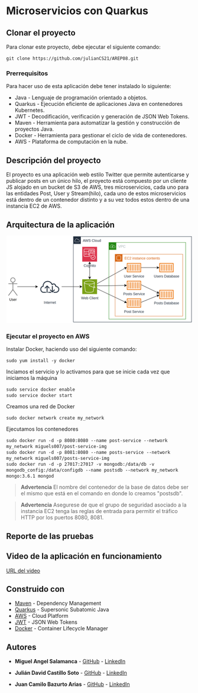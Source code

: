 # Microservicios con Quarkus

## Clonar el proyecto

Para clonar este proyecto, debe ejecutar el siguiente comando:

```
git clone https://github.com/julianCS21/AREP08.git
```

### Prerrequisitos

Para hacer uso de esta aplicación debe tener instalado lo siguiente:
+ Java - Lenguaje de programación orientado a objetos.
+ Quarkus - Ejecución eficiente de aplicaciones Java en contenedores Kubernetes.
+ JWT - Decodificación, verificación y generación de JSON Web Tokens.
+ Maven - Herramienta para automatizar la gestión y construcción de proyectos Java. 
+ Docker - Herramienta para gestionar el ciclo de vida de contenedores.
+ AWS - Plataforma de computación en la nube.

## Descripción del proyecto

El proyecto es una aplicación web estilo Twitter que permite autenticarse y publicar posts en un único hilo, el proyecto está compuesto por un cliente JS alojado en un bucket de S3 de AWS, tres microservicios, cada uno para las entidades Post, User y Stream(hilo), cada uno de estos microservicios está dentro de un contenedor distinto y a su vez todos estos dentro de una instancia EC2 de AWS.

## Arquitectura de la aplicación

![](img/diseno.png)

### Ejecutar el proyecto en AWS

Instalar Docker, haciendo uso del siguiente comando:

```
sudo yum install -y docker
```

Inciamos el servicio y lo activamos para que se inicie cada vez que iniciamos la máquina

```
sudo service docker enable
sudo service docker start
```
Creamos una red de Docker

```
sudo docker network create my_network
```

Ejecutamos los contenedores
```
sudo docker run -d -p 8080:8080 --name post-service --network my_network miguels007/post-service-img
sudo docker run -d -p 8081:8080 --name posts-service --network my_network miguels007/posts-service-img
sudo docker run -d -p 27017:27017 -v mongodb:/data/db -v mongodb_config:/data/configdb --name postsdb --network my_network mongo:3.6.1 mongod
```
> **Advertencia**
El nombre del contenedor de la base de datos debe ser el mismo que está en el comando en donde lo creamos "postsdb".

> **Advertencia**
Asegurese de que el grupo de seguridad asociado a la instancia EC2 tenga las reglas de entrada para permitir el tráfico HTTP por los puertos 8080, 8081.

## Reporte de las pruebas 

## Video de la aplicación en funcionamiento

[URL del video](url-del-video)

## Construido con

+ [Maven](https://maven.apache.org/) - Dependency Management
+ [Quarkus](https://es.quarkus.io) - Supersonic Subatomic Java
+ [AWS](https://aws.amazon.com/es/) - Cloud Platform
+ [JWT](https://jwt.io) - JSON Web Tokens
+ [Docker](https://www.docker.com/) - Container Lifecycle Manager

## Autores

* **Miguel Angel Salamanca**  - [GitHub](https://github.com/miguelsalamanca007) - [LinkedIn](https://www.linkedin.com/in/miguel-%C3%A1ngel-salamanca-alarc%C3%B3n-714956265/)

* **Julián David Castillo Soto**  - [GitHub](url-git-julian) - [LinkedIn](url-linkedin-julian)

* **Juan Camilo Bazurto Arias**  - [GitHub](url-git-jcba) - [LinkedIn](url-linkedin-jcba)